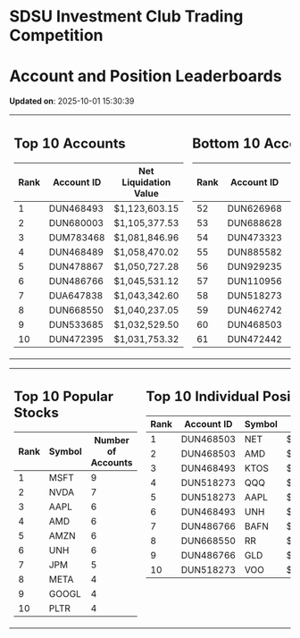 # SDSU Investment Club Trading Competition 
 # Account and Position Leaderboards

**Updated on**: 2025-10-01 15:30:39

<table><tr><td valign="top">

## Top 10 Accounts
| Rank | Account ID | Net Liquidation Value |
|------|------------|-----------------------|
| 1 | DUN468493 | $1,123,603.15 |
| 2 | DUN680003 | $1,105,377.53 |
| 3 | DUM783468 | $1,081,846.96 |
| 4 | DUN468489 | $1,058,470.02 |
| 5 | DUN478867 | $1,050,727.28 |
| 6 | DUN486766 | $1,045,531.12 |
| 7 | DUA647838 | $1,043,342.60 |
| 8 | DUN668550 | $1,040,237.05 |
| 9 | DUN533685 | $1,032,529.50 |
| 10 | DUN472395 | $1,031,753.32 |

</td><td valign="top">

## Bottom 10 Accounts
| Rank | Account ID | Net Liquidation Value |
|------|------------|-----------------------|
| 52 | DUN626968 | $1,002,026.28 |
| 53 | DUN688628 | $1,001,920.95 |
| 54 | DUN473323 | $1,001,856.07 |
| 55 | DUN885582 | $1,001,394.30 |
| 56 | DUN929235 | $1,001,085.19 |
| 57 | DUN110956 | $1,000,493.65 |
| 58 | DUN518273 | $998,425.57 |
| 59 | DUN462742 | $995,397.59 |
| 60 | DUN468503 | $960,462.01 |
| 61 | DUN472442 | $829,229.50 |

</td></tr></table>

<table><tr><td valign="top">

## Top 10 Popular Stocks
| Rank | Symbol | Number of Accounts |
|------|--------|--------------------|
| 1 | MSFT | 9 |
| 2 | NVDA | 7 |
| 3 | AAPL | 6 |
| 4 | AMD | 6 |
| 5 | AMZN | 6 |
| 6 | UNH | 6 |
| 7 | JPM | 5 |
| 8 | META | 4 |
| 9 | GOOGL | 4 |
| 10 | PLTR | 4 |

</td><td valign="top">

## Top 10 Individual Positions
| Rank | Account ID | Symbol | Cost | Total Value |
|------|------------|--------|-----------|-------------|
| 1 | DUN468503 | NET | $2,222,350.22 | $2,222,350.22 |
| 2 | DUN468503 | AMD | $484,965.07 | $484,965.07 |
| 3 | DUN468493 | KTOS | $375,025.68 | $375,025.68 |
| 4 | DUN518273 | QQQ | $301,122.51 | $301,122.51 |
| 5 | DUN518273 | AAPL | $256,444.20 | $256,444.20 |
| 6 | DUN468493 | UNH | $200,003.43 | $200,003.43 |
| 7 | DUN486766 | BAFN | $150,086.61 | $150,086.61 |
| 8 | DUN668550 | RR | $137,487.66 | $137,487.66 |
| 9 | DUN486766 | GLD | $125,001.86 | $125,001.86 |
| 10 | DUN518273 | VOO | $122,794.00 | $122,794.00 |

</td></tr></table>
